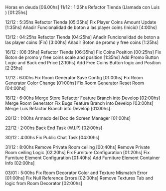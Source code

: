 Horas en deuda [06.00hs]
11/12 : 1:25hs 
	Refactor Tienda (Llamada con Luis ) [01:25hs]
	
12/12 : 5:35hs 
	Refactor Tienda [05:35hs]
		Fix Player Coins Amount Update [1:35hs]
		Añadir Funcionalidad de boton a las player coins (Inicio) [4:00hs]
		
13/12 : 04:25hs
	Refactor Tienda [04:25hs]
		Añadir Funcionalidad de boton a las player coins (Fin) [3:00hs]
		Añadir Boton de promo y free coins [1:25hs]
		
16/12 : [06:35hs]
	Refactor Tienda [06:35hs]
		Fix Coins Position [00:25hs]
		Fix Boton de promo y free coins scale and position [1:35hs]
		Add Promo Button Logic and Back end Price [2:10hs]
		Add Free Coins Button logic and Position [2:25hs]

17/12 : 6:00hs 
	Fix Room Generator Save Config [01:00hs]
	Fix Room Generator Color Change [01:00hs]
	Fix Room Generator Reset Room [04:00hs]

18/12 : 6:00hs 
	Merge Store Refactor Feature Branch into Develop [02:00hs]
	Merge Room Generator Fix Bugs Feature Branch into Develop [03:00hs]
	Merge Luis Refactor Branch into Develop [01:00hs]

20/12 : 1:00hs 
	Armado del Doc de Screen Manager [01:00hs]

22/12 : 2:00hs 
	Back End Task (W.I.P) [02:00hs]

30/12 : 4:00hs 
	Fix Public Chat Task [04:00hs]

31/12 : 8:00hs 
	Remove Private Room ceiling [00:40hs]
	Remove Private Room ceiling Logic [02:20hs]
	Fix Furniture Configuration [01:20hs]
	Fix Furniture Element Configuration [01:40hs]
	Add Furniture Element Container Info [02:00hs]

03/01 : 5:00hs 
	Fix Room Decorator Color and Texture Mismatch Error [01:00hs]
	Fix Null Reference Errors [02:00hs]
	Remove Textures Tab and logic from Room Decorator [02:00hs]